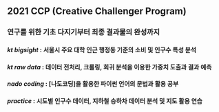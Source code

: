 ## 2021 CCP (Creative Challenger Program)

### 연구를 위한 기초 다지기부터 최종 결과물의 완성까지

#### *kt bigsight* : 서울시 주요 대학 인근 행정동 기준의 소비 및 인구수 특성 분석
#### *kt raw data* : 데이터 전처리, 크롤링, 회귀 분석을 이용한 가중치 도출과 결과 예측
#### *nado coding* : [나도코딩]을 활용한 파이썬 언어의 문법과 활용 공부
#### *practice* : 시도별 인구수 데이터, 지하철 승하차 데이터 분석 및 지도 활용 연습

